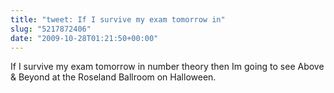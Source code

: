 ```yaml
---
title: "tweet: If I survive my exam tomorrow in"
slug: "5217872406"
date: "2009-10-28T01:21:50+00:00"
---
```

If I survive my exam tomorrow in number theory then Im going to see Above & Beyond at the Roseland Ballroom on Halloween.